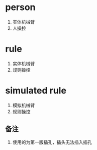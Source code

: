 # person
1. 实体机械臂
2. 人操控

# rule
1. 实体机械臂
2. 规则操控

# simulated rule
1. 模拟机械臂
2. 规则操控
## 备注
1. 使用的为第一版插孔，插头无法插入插孔